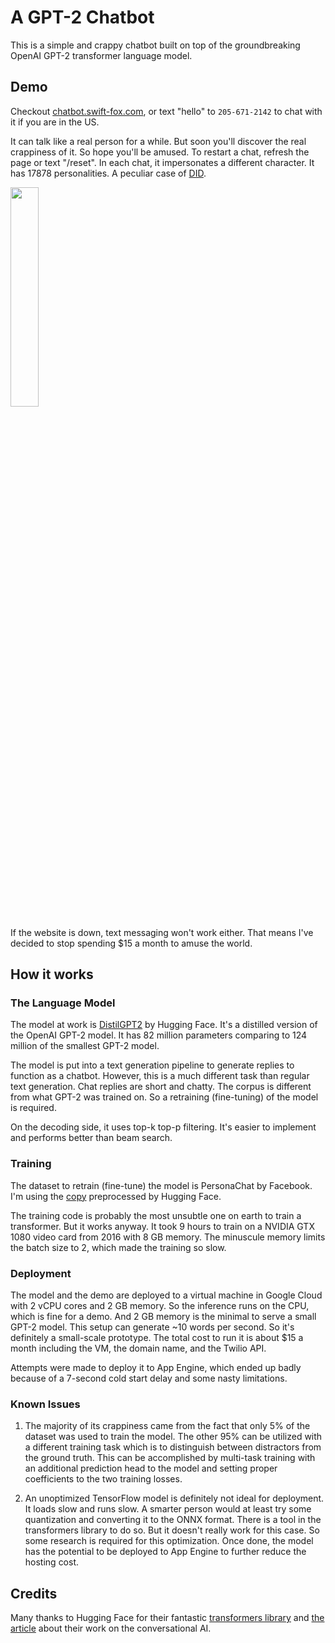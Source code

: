 # A GPT-2 Chatbot

This is a simple and crappy chatbot built on top of the groundbreaking OpenAI GPT-2 transformer language model.

## Demo

Checkout [chatbot.swift-fox.com](https://chatbot.swift-fox.com), or text "hello" to `205-671-2142` to chat with it if you are in the US.

It can talk like a real person for a while. But soon you'll discover the real crappiness of it. So hope you'll be amused. To restart a chat, refresh the page or text "/reset". In each chat, it impersonates a different character. It has 17878 personalities. A peculiar case of [DID](https://en.wikipedia.org/wiki/Dissociative_identity_disorder).

<img src="https://github.com/swift-fox/gpt2-chatbot-sms/raw/master/images/chatbot-demo-1.png" width="30%"/>

If the website is down, text messaging won't work either. That means I've decided to stop spending $15 a month to amuse the world.

## How it works

### The Language Model

The model at work is [DistilGPT2](https://huggingface.co/distilgpt2) by Hugging Face. It's a distilled version of the OpenAI GPT-2 model. It has 82 million parameters comparing to 124 million of the smallest GPT-2 model.

The model is put into a text generation pipeline to generate replies to function as a chatbot. However, this is a much different task than regular text generation. Chat replies are short and chatty. The corpus is different from what GPT-2 was trained on. So a retraining (fine-tuning) of the model is required.

On the decoding side, it uses top-k top-p filtering. It's easier to implement and performs better than beam search.

### Training

The dataset to retrain (fine-tune) the model is PersonaChat by Facebook. I'm using the [copy](https://s3.amazonaws.com/datasets.huggingface.co/personachat/personachat_self_original.json) preprocessed by Hugging Face.

The training code is probably the most unsubtle one on earth to train a transformer. But it works anyway. It took 9 hours to train on a NVIDIA GTX 1080 video card from 2016 with 8 GB memory. The minuscule memory limits the batch size to 2, which made the training so slow.

### Deployment

The model and the demo are deployed to a virtual machine in Google Cloud with 2 vCPU cores and 2 GB memory. So the inference runs on the CPU, which is fine for a demo. And 2 GB memory is the minimal to serve a small GPT-2 model. This setup can generate ~10 words per second. So it's definitely a small-scale prototype. The total cost to run it is about $15 a month including the VM, the domain name, and the Twilio API.

Attempts were made to deploy it to App Engine, which ended up badly because of a 7-second cold start delay and some nasty limitations.

### Known Issues

1. The majority of its crappiness came from the fact that only 5% of the dataset was used to train the model. The other 95% can be utilized with a different training task which is to distinguish between distractors from the ground truth. This can be accomplished by multi-task training with an additional prediction head to the model and setting proper coefficients to the two training losses.

1. An unoptimized TensorFlow model is definitely not ideal for deployment. It loads slow and runs slow. A smarter person would at least try some quantization and converting it to the ONNX format. There is a tool in the transformers library to do so. But it doesn't really work for this case. So some research is required for this optimization. Once done, the model has the potential to be deployed to App Engine to further reduce the hosting cost.

## Credits

Many thanks to Hugging Face for their fantastic [transformers library](https://github.com/huggingface/transformers) and [the article](https://medium.com/huggingface/how-to-build-a-state-of-the-art-conversational-ai-with-transfer-learning-2d818ac26313) about their work on the conversational AI.
